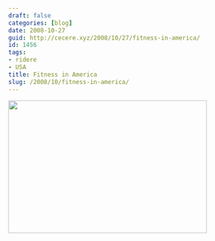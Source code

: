 ```yaml
---
draft: false
categories: [blog]
date: 2008-10-27
guid: http://cecere.xyz/2008/10/27/fitness-in-america/
id: 1456
tags:
- ridere
- USA
title: Fitness in America
slug: /2008/10/fitness-in-america/
---
```


[<img class="aligncenter size-full wp-image-1455" title="fitness_america" src="http://cecere.xyz/wp-content/uploads/sites/3/2008/10/fitness_america.jpg" alt="" width="400" height="268" srcset="http://cecere.xyz/wp-content/uploads/sites/3/2008/10/fitness_america.jpg 400w, http://cecere.xyz/wp-content/uploads/sites/3/2008/10/fitness_america-300x201.jpg 300w" sizes="(max-width: 400px) 100vw, 400px" />](http://cecere.xyz/wp-content/uploads/sites/3/2008/10/fitness_america.jpg)